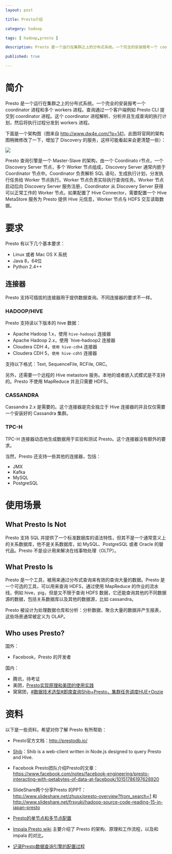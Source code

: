 ```yaml
---
layout: post

title: Presto介绍

category: hadoop

tags: [ hadoop,presto ]

description: Presto 是一个运行在集群之上的分布式系统。一个完全的安装报考一个 coordinator  进程和多个 workers 进程。查询通过一个客户端例如 Presto CLI 提交到 coordinator 进程。这个 coordinator 进程解析、分析并且生成查询的执行计划，然后将执行过程分发到 workers 进程。

published: true

---
```


# 简介

Presto 是一个运行在集群之上的分布式系统。一个完全的安装报考一个 coordinator  进程和多个 workers 进程。查询通过一个客户端例如 Presto CLI 提交到 coordinator 进程。这个 coordinator 进程解析、分析并且生成查询的执行计划，然后将执行过程分发到 workers 进程。

下面是一个架构图（图来自 <http://www.dw4e.com/?p=141>，此图将官网的架构图稍微修改了一下，增加了 Discovery 的服务，这样可能看起来会更清楚一些）：

![](http://www.dw4e.com/wp-content/uploads/2013/11/presto.png)

Presto 查询引擎是一个 Master-Slave 的架构，由一个 Coordinato r节点，一个 Discovery Server 节点，多个 Worker 节点组成，Discovery Server 通常内嵌于 Coordinator 节点中。Coordinator 负责解析 SQL 语句，生成执行计划，分发执行任务给 Worker 节点执行。Worker 节点负责实际执行查询任务。Worker 节点启动后向 Discovery Server 服务注册，Coordinator 从 Discovery Server 获得可以正常工作的 Worker 节点。如果配置了 Hive Connector，需要配置一个 Hive MetaStore 服务为 Presto 提供 Hive 元信息，Worker 节点与 HDFS 交互读取数据。

# 要求

Presto 有以下几个基本要求：

- Linux 或者 Mac OS X 系统
- Java 8，64位
- Python 2.4++

## 连接器

Presto 支持可插拔的连接器用于提供数据查询。不同连接器的要求不一样。

### HADOOP/HIVE

Presto 支持读以下版本的 hive 数据：

- Apache Hadoop 1.x，使用 `hive-hadoop1` 连接器
- Apache Hadoop 2.x，使用 `hive-hadoop2 连接器
- Cloudera CDH 4，`使用 hive-cdh4` 连接器
- Cloudera CDH 5，`使用 hive-cdh5` 连接器

支持以下格式：Text, SequenceFile, RCFile, ORC。

另外，还需要一个远程的 Hive metastore 服务。本地的或者嵌入式模式是不支持的。Presto 不使用 MapReduce 并且只需要 HDFS。

### CASSANDRA

Cassandra 2.x 是需要的。这个连接器是完全独立于 Hive 连接器的并且仅仅需要一个安装好的 Cassandra 集群。

### TPC-H

TPC-H 连接器动态地生成数据用于实验和测试 Presto。这个连接器没有额外的要求。

当然，Presto 还支持一些其他的连接器，包括：

- JMX
- Kafka
- MySQL
- PostgreSQL

# 使用场景

## What Presto Is Not

Presto 支持 SQL 并提供了一个标准数据库的语法特性，但其不是一个通常意义上的关系数据库，他不是关系数据库，如 MySQL、PostgreSQL 或者 Oracle 的替代品。Presto 不是设计用来解决在线事物处理（OLTP）。

## What Presto Is

Presto 是一个工具，被用来通过分布式查询来有效的查询大量的数据。Presto 是一个可选的工具，可以用来查询 HDFS，通过使用 MapReduce 的作业的流水线，例如 hive，pig，但是又不限于查询 HDFS 数据，它还能查询其他的不同数据源的数据，包括关系数据库以及其他的数据源，比如 cassandra。

Presto 被设计为处理数据仓库和分析：分析数据，聚合大量的数据并产生报表，这些场景通常被定义为 OLAP。

## Who uses Presto?

国外：

- Facebook，Presto 的开发者

国内：

- 腾讯，待考证
- 美团，[Presto实现原理和美团的使用实践](http://tech.meituan.com/presto.html)
- 窝窝团，[#数据技术选型#即席查询Shib+Presto，集群任务调度HUE+Oozie](http://www.cnblogs.com/zhengyun_ustc/p/55solution7.html)

# 资料

以下是一些资料，希望对你了解 Presto 有所帮助：

- Presto官方文档：<http://prestodb.io/>
- [Shib](https://github.com/tagomoris/shib)：Shib is a web-client written in Node.js designed to query Presto and Hive. 

- Facebook Presto团队介绍Presto的文章： <https://www.facebook.com/notes/facebook-engineering/presto-interacting-with-petabytes-of-data-at-facebook/10151786197628920>

- SlideShare两个分享Presto 的PPT： <http://www.slideshare.net/zhusx/presto-overview?from_search=1> 和 <http://www.slideshare.net/frsyuki/hadoop-source-code-reading-15-in-japan-presto>

- [Presto的单节点和多节点配置](http://www.dw4e.com/?p=141)
- [Impala Presto wiki](http://wangmeng.us/notes/Impala/) 主要介绍了 Presto 的架构、原理和工作流程，以及和 impala 的对比。
- [记录Presto数据查询引擎的配置过程](http://www.cnblogs.com/tonghu008/p/3547795.html)










